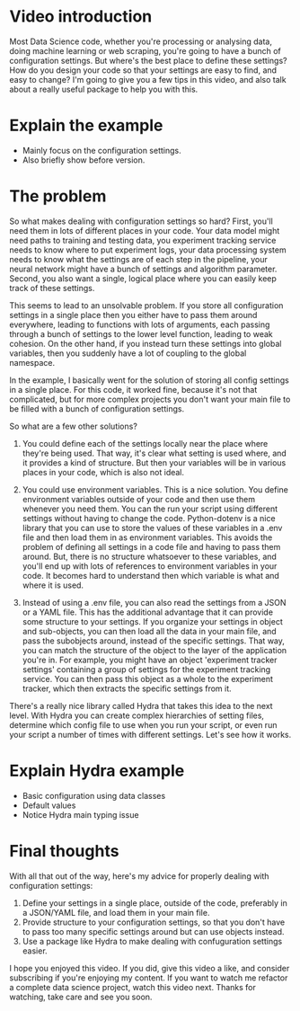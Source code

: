 # Video introduction

Most Data Science code, whether you're processing or analysing data, doing machine learning or web scraping, you're going to have a bunch of configuration settings. But where's the best place to define these settings? How do you design your code so that your settings are easy to find, and easy to change? I'm going to give you a few tips in this video, and also talk about a really useful package to help you with this.

# Explain the example

- Mainly focus on the configuration settings.
- Also briefly show before version.

# The problem

So what makes dealing with configuration settings so hard? First, you'll need them in lots of different places in your code. Your data model might need paths to training and testing data, you experiment tracking service needs to know where to put experiment logs, your data processing system needs to know what the settings are of each step in the pipeline, your neural network might have a bunch of settings and algorithm parameter. Second, you also want a single, logical place where you can easily keep track of these settings.

This seems to lead to an unsolvable problem. If you store all configuration settings in a single place then you either have to pass them around everywhere, leading to functions with lots of arguments, each passing through a bunch of settings to the lower level function, leading to weak cohesion. On the other hand, if you instead turn these settings into global variables, then you suddenly have a lot of coupling to the global namespace.

In the example, I basically went for the solution of storing all config settings in a single place. For this code, it worked fine, because it's not that complicated, but for more complex projects you don't want your main file to be filled with a bunch of configuration settings.

So what are a few other solutions?

1. You could define each of the settings locally near the place where they're being used. That way, it's clear what setting is used where, and it provides a kind of structure. But then your variables will be in various places in your code, which is also not ideal.

2. You could use environment variables. This is a nice solution. You define environment variables outside of your code and then use them whenever you need them. You can the run your script using different settings without having to change the code. Python-dotenv is a nice library that you can use to store the values of these variables in a .env file and then load them in as environment variables. This avoids the problem of defining all settings in a code file and having to pass them around. But, there is no structure whatsoever to these variables, and you'll end up with lots of references to environment variables in your code. It becomes hard to understand then which variable is what and where it is used.

3. Instead of using a .env file, you can also read the settings from a JSON or a YAML file. This has the additional advantage that it can provide some structure to your settings. If you organize your settings in object and sub-objects, you can then load all the data in your main file, and pass the subobjects around, instead of the specific settings. That way, you can match the structure of the object to the layer of the application you're in. For example, you might have an object 'experiment tracker settings' containing a group of settings for the experiment tracking service. You can then pass this object as a whole to the experiment tracker, which then extracts the specific settings from it.

There's a really nice library called Hydra that takes this idea to the next level. With Hydra you can create complex hierarchies of setting files, determine which config file to use when you run your script, or even run your script a number of times with different settings. Let's see how it works.

# Explain Hydra example

- Basic configuration using data classes
- Default values
- Notice Hydra main typing issue

# Final thoughts

With all that out of the way, here's my advice for properly dealing with configuration settings:

1. Define your settings in a single place, outside of the code, preferably in a JSON/YAML file, and load them in your main file.
2. Provide structure to your configuration settings, so that you don't have to pass too many specific settings around but can use objects instead.
3. Use a package like Hydra to make dealing with confuguration settings easier.

I hope you enjoyed this video. If you did, give this video a like, and consider subscribing if you're enjoying my content. If you want to watch me refactor a complete data science project, watch this video next. Thanks for watching, take care and see you soon.
